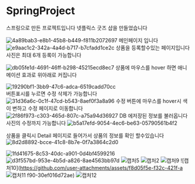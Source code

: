 # SpringProject

스프링으로 만든 프로젝트입니다 넷플릭스 굿즈 샵을 만들었습니다 

![4a89bab3-e8b1-45b8-b449-f811b2072697](https://github.com/user-attachments/assets/0d681dd9-fb54-4bcc-915f-6fa6346591f3)
메인페이지 입니다 
![e9aac1c2-342a-4a4d-b717-b7cfadd1ce2c](https://github.com/user-attachments/assets/09501cc1-7c6d-4b2e-8f2e-efa10785d377)
상품을 등록할수있는 페이지입니다 
사진은 최대 6개 등록이 가능합니다
<br>

![db05fe1d-4691-46ff-b298-45215ecd8ec7](https://github.com/user-attachments/assets/9febdad4-8989-48d0-90e4-d2620d098068)
상품에 마우스를 hover 하면  애니메이션 효과로 위아래로 커집니다 

![19290bf1-3bb9-47c6-adca-6519cadd70cc](https://github.com/user-attachments/assets/17acea99-66b5-47d9-8c67-3a3fa71294a9)
<br>
버튼표시를 누르면 수정 삭제가 가능합니다 
![31d36a6c-0c1f-47cd-b543-8aef0f3a8a96](https://github.com/user-attachments/assets/0152a534-b5c3-4af4-ac95-88087c16847e)
수정 버튼에 마우스를 hover시 색이 변하고 수정 페이지로 이동합니다
![2f86f973-c303-465d-807c-a75a94d36927](https://github.com/user-attachments/assets/e0081dcd-46cb-454c-854f-abfdd73a2a21)
DB 에저장된 정보를 불러옵니다 사진의 수정까지 가능합니다 
![b5a17efd-9054-4ec6-be63-05790561b4f2](https://github.com/user-attachments/assets/a6f5f88d-9ef9-44b1-ab4d-0f1af0e42e8a)

상품을 클릭시 Detail 페이지로 들어가서 상품의 정보를 확인 할수있습니다
<br>
![8d2d8892-bcce-41c8-8b7e-0f7a3864c2d0](https://github.com/user-attachments/assets/c9afe27f-54a1-4b32-a4e7-78deecf632fe)

![1fd41675-8c53-40dc-a901-0d4bf4599216](https://github.com/user-attachments/assets/87219616-a052-40b4-8627-0071cc9ecc37)
![d3f557bd-953e-4b5d-a826-8ae4563bb97d](https://github.com/user-attachments/assets/3ff31d54-c440-414d-87a3-7bf41d0d5dc3)
![캡처5](https://github.com/user-attachments/assets/7372811f-5171-40aa-8bef-7066788039f2)
![캡처2](https://github.com/user-attachments/assets/b9c9384c-e79c-4997-946a-8648b059531e)
![캡처9](https://github.com/user-attachments/assets/41a0b2f4-0b96-4812-921d-b8979ea0bbe9)
![캡처10](https://github.com/user-attachments/assets/f8d05f5e-f32c-421f-a
![캡처11](https://github.com/user-attachments/assets/4ba5fcb8-42d6-429b-920e-a7d50051fdf0)
f90-30ef016d72ae)
![캡처12](https://github.com/user-attachments/assets/ebc974ec-31d2-4edc-9318-fe336f79dd87)

